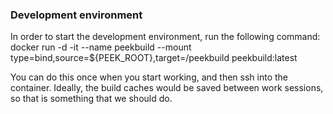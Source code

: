 ### Development environment
In order to start the development environment, run the following command:
    docker run -d -it --name peekbuild --mount type=bind,source=${PEEK_ROOT},target=/peekbuild peekbuild:latest

You can do this once when you start working, and then ssh into the container.
Ideally, the build caches would be saved between work sessions, so that is something
that we should do.